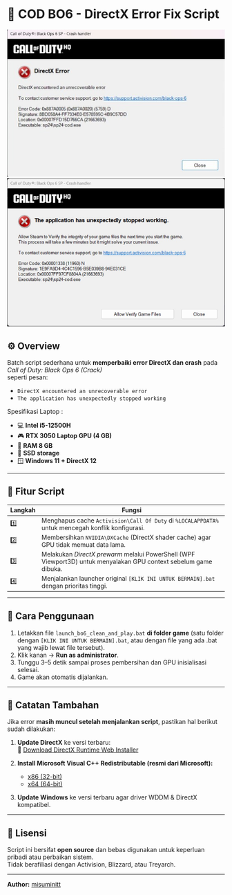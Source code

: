 # 🧰 COD BO6 - DirectX Error Fix Script

![DirectX Error Screenshot](assets/directx_eror.jpg)
![Crash Handler Screenshot](assets/steam_verify.jpg)

## ⚙️ Overview
Batch script sederhana untuk **memperbaiki error DirectX dan crash** pada *Call of Duty: Black Ops 6 (Crack)*  
seperti pesan:
- `DirectX encountered an unrecoverable error`
- `The application has unexpectedly stopped working`

Spesifikasi Laptop :
- 💻 **Intel i5-12500H**
- 🎮 **RTX 3050 Laptop GPU (4 GB)**
- 🧠 **RAM 8 GB**
- 💾 **SSD storage**
- 🪟 **Windows 11 + DirectX 12**

---

## 🚀 Fitur Script
| Langkah | Fungsi |
|----------|---------|
| 1️⃣ | Menghapus cache `Activision\Call Of Duty` di `%LOCALAPPDATA%` untuk mencegah konflik konfigurasi. |
| 2️⃣ | Membersihkan `NVIDIA\DXCache` (DirectX shader cache) agar GPU tidak memuat data lama. |
| 3️⃣ | Melakukan *DirectX prewarm* melalui PowerShell (WPF Viewport3D) untuk menyalakan GPU context sebelum game dibuka. |
| 4️⃣ | Menjalankan launcher original `[KLIK INI UNTUK BERMAIN].bat` dengan prioritas tinggi. |

---

## 🧩 Cara Penggunaan
1. Letakkan file `launch_bo6_clean_and_play.bat` **di folder game** (satu folder dengan `[KLIK INI UNTUK BERMAIN].bat`, atau dengan file yang ada .bat yang wajib lewat file tersebut).
2. Klik kanan → **Run as administrator**.
3. Tunggu 3–5 detik sampai proses pembersihan dan GPU inisialisasi selesai.
4. Game akan otomatis dijalankan.

---

## 🧠 Catatan Tambahan
Jika error **masih muncul setelah menjalankan script**, pastikan hal berikut sudah dilakukan:

1. **Update DirectX** ke versi terbaru:  
   🔗 [Download DirectX Runtime Web Installer](https://download.microsoft.com/download/1/7/1/1718ccc4-6315-4d8e-9543-8e28a4e18c4c/dxwebsetup.exe)

2. **Install Microsoft Visual C++ Redistributable (resmi dari Microsoft):**  
   - [x86 (32-bit)](https://aka.ms/vs/17/release/vc_redist.x86.exe)  
   - [x64 (64-bit)](https://aka.ms/vs/17/release/vc_redist.x64.exe)

3. **Update Windows** ke versi terbaru agar driver WDDM & DirectX kompatibel.

---

## 📄 Lisensi
Script ini bersifat **open source** dan bebas digunakan untuk keperluan pribadi atau perbaikan sistem.  
Tidak berafiliasi dengan Activision, Blizzard, atau Treyarch.

---

**Author:** [misuminitt](https://github.com/misuminitt)
